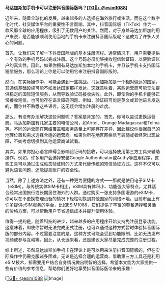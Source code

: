 **马达加斯加手机卡可以注册抖音国际版吗？[[TG💪+ @esim1088](https://t.me/s/esim1088)]**

近年来，随着全球化的发展，越来越多的人选择在海外旅行或生活。而在这个数字化时代，社交媒体平台的重要性不言而喻。其中，抖音国际版（TikTok）作为一款风靡全球的应用程序，吸引了无数用户的关注。然而，对于身处马达加斯加的用户来说，是否能够顺利使用当地的手机卡来注册抖音国际版呢？这成为了许多人关心的问题。

首先，让我们来了解一下抖音国际版的基本注册流程。通常情况下，用户需要提供一个有效的手机号码以完成注册。这个号码必须能够接收短信验证码，以便验证账户的真实性。因此，如果你拥有马达加斯加本地的手机卡，并且该手机卡支持国际短信服务，那么理论上你是可以使用它来注册抖音国际版的。

然而，在实际操作中，可能会遇到一些挑战。马达加斯加是一个相对偏远的国家，其通信基础设施可能不如发达国家那样发达。这就意味着，某些运营商可能无法提供稳定的国际短信服务，从而导致验证码接收失败。此外，即使你的手机卡能够正常接收短信，也可能存在语言障碍问题。例如，验证码可能是英文或其他语言发送的，而你并不熟悉这些语言，这无疑会增加注册的难度。

那么，有没有办法解决这些问题呢？答案是肯定的。首先，你可以尝试更换运营商。马达加斯加有几家主要的电信公司，如Airtel、Orange Madagascar和Telma等。不同的运营商在网络覆盖和服务质量上可能存在差异，因此建议你根据自己的地理位置和需求选择合适的运营商。如果你所在地区网络信号较弱或者经常出现故障，不妨考虑切换到其他运营商试试看。

其次，如果你担心语言障碍会影响验证码的接收，可以选择使用第三方工具来辅助操作。例如，许多用户会选择安装Google Authenticator或Authy等应用程序，这些工具可以通过生成动态验证码的方式来代替传统的短信验证方式。这样不仅可以避免语言问题，还能提高账户的安全性。

当然，除了上述方法之外，还有一种更为便捷的方式——那就是使用电子SIM卡（eSIM）。与传统实体SIM卡相比，eSIM具有体积小、功能强大等特点，尤其适合经常出国旅行或长期居住海外的人群。通过购买一张支持多国漫游的eSIM卡，你可以在不更换物理设备的情况下轻松切换到其他国家的网络环境。目前市面上有许多提供eSIM服务的平台，比如ESIM1088，它们提供了丰富的套餐选择和灵活的价格方案，可以帮助用户节省通信成本并提升使用体验。

值得一提的是，随着科技的进步，越来越多的应用程序开始支持免注册登录功能。这意味着，即使你暂时无法完成正式注册，也可以通过这种方式暂时体验抖音国际版的部分内容。不过需要注意的是，这种方式可能会受到功能限制，比如无法发布视频或参与互动等。因此，从长远来看，还是建议大家尽量完成完整的注册过程。

综上所述，虽然马达加斯加手机卡在理论上是可以用来注册抖音国际版的，但在实际操作中仍需克服诸多困难。无论是选择合适的运营商、借助第三方工具还是利用eSIM技术，都需要用户结合自身情况做出明智的选择。希望本文能为大家提供一些有价值的参考信息，帮助你们更好地享受抖音国际版带来的乐趣！

[[TG💪+ @esim1088](https://t.me/s/esim1088) ![Image](https://i.postimg.cc/4NQfJmqS/Snipaste-2025-05-13-00-14-12.png)]